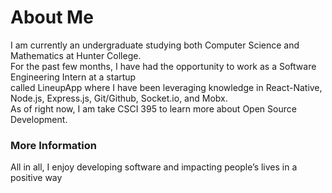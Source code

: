 # **About Me**

I am currently an undergraduate studying both Computer Science and Mathematics at Hunter College.  
For the past few months, I have had the opportunity to work as a Software Engineering Intern at a startup   
called LineupApp where I have been leveraging knowledge in React-Native, Node.js, Express.js, Git/Github, Socket.io, and Mobx.      
As of right now, I am take CSCI 395 to learn more about Open Source Development.

### More Information

All in all, I enjoy developing software and impacting people’s lives in a positive way

